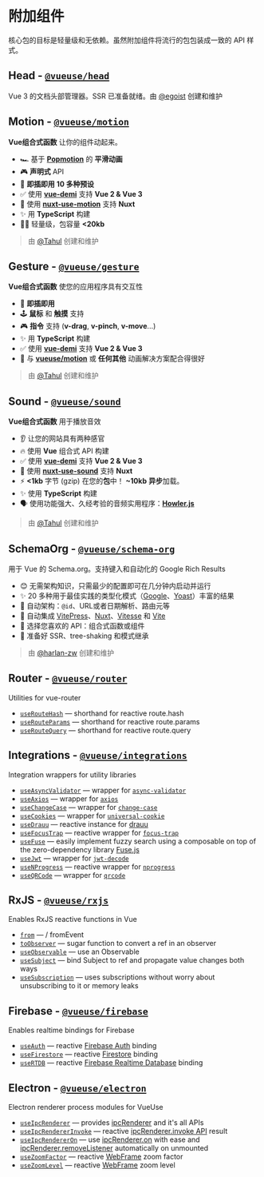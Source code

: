 # 附加组件

核心包的目标是轻量级和无依赖。虽然附加组件将流行的包包装成一致的 API 样式。


## Head - [`@vueuse/head`](https://github.com/vueuse/head) <carbon-link class="external-link"/>
Vue 3 的文档头部管理器。SSR 已准备就绪。由 [@egoist](https://github.com/egoist) 创建和维护

## Motion - [`@vueuse/motion`](https://github.com/vueuse/motion) <carbon-link class="external-link"/>

**Vue组合式函数** 让你的组件动起来。

- 🏎 基于 [**Popmotion**](https://popmotion.io/) 的 **平滑动画**
- 🎮 **声明式** API
- 🚀 **即插即用** **10 多种预设**
- ✅ 使用 [**vue-demi**](https://github.com/antfu/vue-demi) 支持 **Vue 2 & Vue 3**
- 🚚 使用 [**nuxt-use-motion**](https://github.com/Tahul/nuxt-use-motion) 支持 **Nuxt**
- ✨ 用 **TypeScript** 构建
- 🏋️‍♀️ 轻量级，包容量 **<20kb** 

> 由 [@Tahul](https://github.com/Tahul) 创建和维护

## Gesture - [`@vueuse/gesture`](https://github.com/vueuse/gesture) <carbon-link class="external-link"/>

**Vue组合式函数** 使您的应用程序具有交互性

- 🚀 **即插即用**
- 🕹 **鼠标** 和 **触摸** 支持
- 🎮 **指令** 支持 (**v-drag**, **v-pinch**, **v-move**...)
- ✨ 用 **TypeScript** 构建
- ✅ 使用 [**vue-demi**](https://github.com/antfu/vue-demi) 支持 **Vue 2 & Vue 3**
- 🤹 与 [**vueuse/motion**](https://github.com/vueuse/motion) 或 **任何其他** 动画解决方案配合得很好

> 由 [@Tahul](https://github.com/Tahul) 创建和维护

## Sound - [`@vueuse/sound`](https://github.com/vueuse/sound) <carbon-link class="external-link"/>
**Vue组合式函数** 用于播放音效

- 👂 让您的网站具有两种感官
- 🔥 使用 **Vue** 组合式 API 构建
- ✅ 使用 [**vue-demi**](https://github.com/antfu/vue-demi) 支持 **Vue 2 & Vue 3**
- 🚚 使用 [**nuxt-use-sound**](https://github.com/Tahul/nuxt-use-sound) 支持 **Nuxt**
- ⚡️ **<1kb** 字节 (gzip) 在您的**包**中！ **~10kb** **异步**加载。
- ✨ 使用 **TypeScript** 构建
- 🗣 使用功能强大、久经考验的音频实用程序：[**Howler.js**](https://howlerjs.com/)

> 由 [@Tahul](https://github.com/Tahul) 创建和维护

## SchemaOrg - [`@vueuse/schema-org`](https://github.com/vueuse/schema-org) <carbon-link class="external-link"/>

用于 Vue 的 Schema.org。支持键入和自动化的 Google Rich Results

- 😊 无需架构知识，只需最少的配置即可在几分钟内启动并运行
- ✨ 20 多种用于最佳实践的类型化模式（[Google](https://developers.google.com/search/docs/advanced/structured-data/search-gallery)、[Yoast](https://developer.yoast.com/features/schema/overview)）丰富的结果
- 🧙 自动架构：`@id`、URL或者日期解析、路由元等
- 🤝 自动集成 [VitePress](https://vitepress.vue.com)、[Nuxt](https://nuxtjs.org/)、[Vitesse](https://nuxtjs.org/) 和 [Vite](https://vitejs.dev/) 
- 🍞 选择您喜欢的 API：组合式函数或组件
- 🌳 准备好 SSR、tree-shaking 和模式继承

> 由 [@harlan-zw](https://github.com/harlan-zw) 创建和维护

<!--GENERATED LIST, DO NOT MODIFY MANUALLY-->
<!--ADDONS_LIST_STARTS-->
## Router - [`@vueuse/router`](https://vueuse.org/router/README.html)
Utilities for vue-router
  - [`useRouteHash`](https://vueuse.org/router/useRouteHash/) — shorthand for reactive route.hash
  - [`useRouteParams`](https://vueuse.org/router/useRouteParams/) — shorthand for reactive route.params
  - [`useRouteQuery`](https://vueuse.org/router/useRouteQuery/) — shorthand for reactive route.query


## Integrations - [`@vueuse/integrations`](https://vueuse.org/integrations/README.html)
Integration wrappers for utility libraries
  - [`useAsyncValidator`](https://vueuse.org/integrations/useAsyncValidator/) — wrapper for [`async-validator`](https://github.com/yiminghe/async-validator)
  - [`useAxios`](https://vueuse.org/integrations/useAxios/) — wrapper for [`axios`](https://github.com/axios/axios)
  - [`useChangeCase`](https://vueuse.org/integrations/useChangeCase/) — wrapper for [`change-case`](https://github.com/blakeembrey/change-case)
  - [`useCookies`](https://vueuse.org/integrations/useCookies/) — wrapper for [`universal-cookie`](https://www.npmjs.com/package/universal-cookie)
  - [`useDrauu`](https://vueuse.org/integrations/useDrauu/) — reactive instance for [drauu](https://github.com/antfu/drauu)
  - [`useFocusTrap`](https://vueuse.org/integrations/useFocusTrap/) — reactive wrapper for [`focus-trap`](https://github.com/focus-trap/focus-trap)
  - [`useFuse`](https://vueuse.org/integrations/useFuse/) — easily implement fuzzy search using a composable on top of the zero-dependency library [Fuse.js](https://github.com/krisk/fuse)
  - [`useJwt`](https://vueuse.org/integrations/useJwt/) — wrapper for [`jwt-decode`](https://github.com/auth0/jwt-decode)
  - [`useNProgress`](https://vueuse.org/integrations/useNProgress/) — reactive wrapper for [`nprogress`](https://github.com/rstacruz/nprogress)
  - [`useQRCode`](https://vueuse.org/integrations/useQRCode/) — wrapper for [`qrcode`](https://github.com/soldair/node-qrcode)


## RxJS - [`@vueuse/rxjs`](https://vueuse.org/rxjs/README.html)
Enables RxJS reactive functions in Vue
  - [`from`](https://vueuse.org/rxjs/from/) — / fromEvent
  - [`toObserver`](https://vueuse.org/rxjs/toObserver/) — sugar function to convert a ref in an observer
  - [`useObservable`](https://vueuse.org/rxjs/useObservable/) — use an Observable
  - [`useSubject`](https://vueuse.org/rxjs/useSubject/) — bind Subject to ref and propagate value changes both ways
  - [`useSubscription`](https://vueuse.org/rxjs/useSubscription/) — uses subscriptions without worry about unsubscribing to it or memory leaks


## Firebase - [`@vueuse/firebase`](https://vueuse.org/firebase/README.html)
Enables realtime bindings for Firebase
  - [`useAuth`](https://vueuse.org/firebase/useAuth/) — reactive [Firebase Auth](https://firebase.google.com/docs/auth) binding
  - [`useFirestore`](https://vueuse.org/firebase/useFirestore/) — reactive [Firestore](https://firebase.google.com/docs/firestore) binding
  - [`useRTDB`](https://vueuse.org/firebase/useRTDB/) — reactive [Firebase Realtime Database](https://firebase.google.com/docs/database) binding


## Electron - [`@vueuse/electron`](https://vueuse.org/electron/README.html)
Electron renderer process modules for VueUse
  - [`useIpcRenderer`](https://vueuse.org/electron/useIpcRenderer/) — provides [ipcRenderer](https://www.electronjs.org/docs/api/ipc-renderer) and it's all APIs
  - [`useIpcRendererInvoke`](https://vueuse.org/electron/useIpcRendererInvoke/) — reactive [ipcRenderer.invoke API](https://www.electronjs.org/docs/api/ipc-renderer#ipcrendererinvokechannel-args) result
  - [`useIpcRendererOn`](https://vueuse.org/electron/useIpcRendererOn/) — use [ipcRenderer.on](https://www.electronjs.org/docs/api/ipc-renderer#ipcrendereronchannel-listener) with ease and [ipcRenderer.removeListener](https://www.electronjs.org/docs/api/ipc-renderer#ipcrendererremovelistenerchannel-listener) automatically on unmounted
  - [`useZoomFactor`](https://vueuse.org/electron/useZoomFactor/) — reactive [WebFrame](https://www.electronjs.org/docs/api/web-frame#webframe) zoom factor
  - [`useZoomLevel`](https://vueuse.org/electron/useZoomLevel/) — reactive [WebFrame](https://www.electronjs.org/docs/api/web-frame#webframe) zoom level


<!--ADDONS_LIST_ENDS-->
